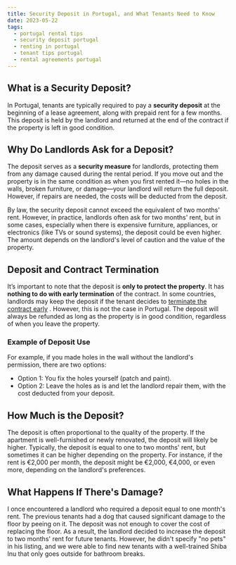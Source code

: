 ```yaml
--- 
title: Security Deposit in Portugal, and What Tenants Need to Know
date: 2023-05-22
tags: 
  - portugal rental tips  
  - security deposit portugal  
  - renting in portugal  
  - tenant tips portugal  
  - rental agreements portugal  
---
```


## What is a Security Deposit?

In Portugal, tenants are typically required to pay a **security deposit** at the beginning of a lease agreement, along with prepaid rent for a few months. This deposit is held by the landlord and returned at the end of the contract if the property is left in good condition.

## Why Do Landlords Ask for a Deposit?

The deposit serves as a **security measure** for landlords, protecting them from any damage caused during the rental period. If you move out and the property is in the same condition as when you first rented it—no holes in the walls, broken furniture, or damage—your landlord will return the full deposit. However, if repairs are needed, the costs will be deducted from the deposit.

By law, the security deposit cannot exceed the equivalent of two months' rent. However, in practice, landlords often ask for two months' rent, but in some cases, especially when there is expensive furniture, appliances, or electronics (like TVs or sound systems), the deposit could be even higher. The amount depends on the landlord's level of caution and the value of the property.

## Deposit and Contract Termination

It’s important to note that the deposit is **only to protect the property**. It has **nothing to do with early termination** of the contract. In some countries, landlords may keep the deposit if the tenant decides to [terminate the contract early](https://blog.veronika.pt/breaking-rental-lease-portugal)
. However, this is not the case in Portugal. The deposit will always be refunded as long as the property is in good condition, regardless of when you leave the property.

### Example of Deposit Use

For example, if you made holes in the wall without the landlord's permission, there are two options:

- Option 1: You fix the holes yourself (patch and paint).
- Option 2: Leave the holes as is and let the landlord repair them, with the cost deducted from your deposit.

## How Much is the Deposit?

The deposit is often proportional to the quality of the property. If the apartment is well-furnished or newly renovated, the deposit will likely be higher. Typically, the deposit is equal to one to two months' rent, but sometimes it can be higher depending on the property. For instance, if the rent is €2,000 per month, the deposit might be €2,000, €4,000, or even more, depending on the landlord's preferences.

## What Happens If There's Damage?

I once encountered a landlord who required a deposit equal to one month's rent. The previous tenants had a dog that caused significant damage to the floor by peeing on it. The deposit was not enough to cover the cost of replacing the floor. As a result, the landlord decided to increase the deposit to two months' rent for future tenants. However, he didn't specify "no pets" in his listing, and we were able to find new tenants with a well-trained Shiba Inu that only goes outside for bathroom breaks.

